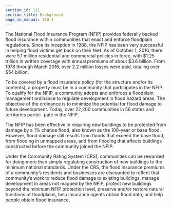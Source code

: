 ```yaml
---
section_id: 111
section_title: Background
page_in_manual: 110-1
---
```


The National Flood Insurance Program (NFIP) provides federally backed flood insurance within communities that enact and enforce floodplain regulations. Since its inception in 1968, the NFIP has been very successful in helping flood victims get back on their feet. As of October 1, 2016, there were 5.1 million residential and commercial policies in force, with $1.25 trillion in written coverage with annual premiums of about $3.6 billion. From 1978 through March 2016, over 2.2 million losses were paid, totaling over $54 billion.

To be covered by a flood insurance policy (for the structure and/or its contents), a property must be in a community that participates in the NFIP. To qualify for the NFIP, a community adopts and enforces a floodplain management ordinance to regulate development in flood hazard areas. The objective of the ordinance is to minimize the potential for flood damage to future development. Today, over 22,200 communities in 56 states and territories partici- pate in the NFIP.

The NFIP has been effective in requiring new buildings to be protected from damage by a 1% chance flood, also known as the 100-year or base flood. However, flood damage still results from floods that exceed the base flood, from flooding in unmapped areas, and from flooding that affects buildings constructed before the community joined the NFIP.

Under the Community Rating System (CRS), communities can be rewarded for doing more than simply regulating construction of new buildings to the minimum national standards. Under the CRS, the flood insurance premiums of a community’s residents and businesses are discounted to reflect that community’s work to reduce flood damage to existing buildings, manage development in areas not mapped by the NFIP, protect new buildings beyond the minimum NFIP protection level, preserve and/or restore natural functions of floodplains, help insurance agents obtain flood data, and help people obtain flood insurance.

